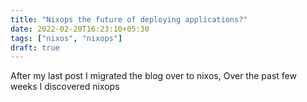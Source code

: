 ```yaml
---
title: "Nixops the future of deploying applications?"
date: 2022-02-20T16:23:10+05:30
tags: ["nixos", "nixops"]
draft: true
---
```

After my last post I migrated the blog over to nixos, Over the past few weeks I discovered nixops